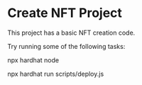 # Create NFT Project

This project has a basic NFT creation code.

Try running some of the following tasks:

npx hardhat node

npx hardhat run scripts/deploy.js

